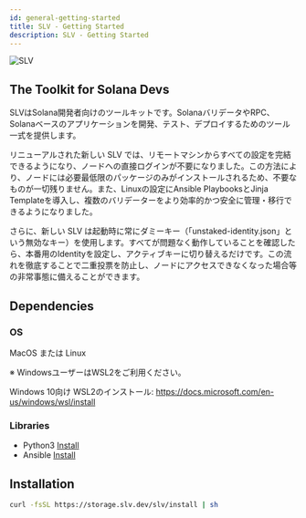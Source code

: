 ```yaml
---
id: general-getting-started
title: SLV - Getting Started
description: SLV - Getting Started
---
```


![SLV](https://storage.slv.dev/SLVogp.jpg)

## The Toolkit for Solana Devs

SLVはSolana開発者向けのツールキットです。SolanaバリデータやRPC、Solanaベースのアプリケーションを開発、テスト、デプロイするためのツール一式を提供します。

リニューアルされた新しい SLV では、リモートマシンからすべての設定を完結できるようになり、ノードへの直接ログインが不要になりました。この方法により、ノードには必要最低限のパッケージのみがインストールされるため、不要なものが一切残りません。また、Linuxの設定にAnsible PlaybooksとJinja Templateを導入し、複数のバリデーターをより効率的かつ安全に管理・移行できるようになりました。

さらに、新しい SLV は起動時に常にダミーキー（「unstaked-identity.json」という無効なキー）を使用します。すべてが問題なく動作していることを確認したら、本番用のIdentityを設定し、アクティブキーに切り替えるだけです。この流れを徹底することで二重投票を防止し、ノードにアクセスできなくなった場合等の非常事態に備えることができます。

## Dependencies

### OS

MacOS または Linux

※ WindowsユーザーはWSL2をご利用ください。

Windows 10向け WSL2のインストール: https://docs.microsoft.com/en-us/windows/wsl/install

### Libraries

- Python3 [Install](https://www.python.org/downloads/)
- Ansible [Install](https://docs.ansible.com/ansible/latest/installation_guide/index.html/)

## Installation

```bash
curl -fsSL https://storage.slv.dev/slv/install | sh
```
